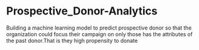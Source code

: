 # Prospective_Donor-Analytics
Building a machine learning model to predict prospective donor so that the organization could focus their campaign on only those has the attributes of the past donor.That is they high propensity to donate

